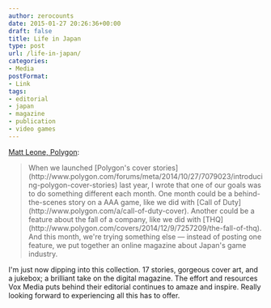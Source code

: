```yaml
---
author: zerocounts
date: 2015-01-27 20:26:36+00:00
draft: false
title: Life in Japan
type: post
url: /life-in-japan/
categories:
- Media
postFormat:
- Link
tags:
- editorial
- japan
- magazine
- publication
- video games
---
```


[Matt Leone, Polygon](http://www.polygon.com/a/life-in-japan):


<blockquote>When we launched [Polygon's cover stories](http://www.polygon.com/forums/meta/2014/10/27/7079023/introducing-polygon-cover-stories) last year, I wrote that one of our goals was to do something different each month. One month could be a behind-the-scenes story on a AAA game, like we did with [Call of Duty](http://www.polygon.com/a/call-of-duty-cover). Another could be a feature about the fall of a company, like we did with [THQ](http://www.polygon.com/covers/2014/12/9/7257209/the-fall-of-thq). And this month, we're trying something else — instead of posting one feature, we put together an online magazine about Japan's game industry.</blockquote>


I'm just now dipping into this collection. 17 stories, gorgeous cover art, and a jukebox; a brilliant take on the digital magazine. The effort and resources Vox Media puts behind their editorial continues to amaze and inspire. Really looking forward to experiencing all this has to offer.
